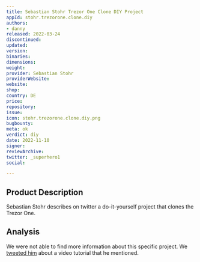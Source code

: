 ```yaml
---
title: Sebastian Stohr Trezor One Clone DIY Project
appId: stohr.trezorone.clone.diy
authors:
- danny
released: 2022-03-24
discontinued: 
updated: 
version: 
binaries: 
dimensions: 
weight: 
provider: Sebastian Stohr
providerWebsite: 
website: 
shop: 
country: DE
price: 
repository: 
issue: 
icon: stohr.trezorone.clone.diy.png
bugbounty: 
meta: ok
verdict: diy
date: 2022-11-10
signer: 
reviewArchive: 
twitter: _superhero1
social: 

---
```


## Product Description 

Sebastian Stohr describes on twitter a do-it-yourself project that clones the Trezor One. 

## Analysis 

We were not able to find more information about this specific project. We [tweeted him](https://twitter.com/dannybuntu/status/1590894957464031233) about a video tutorial that he mentioned. 



